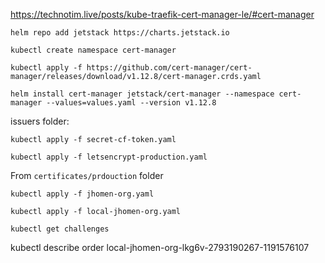 https://technotim.live/posts/kube-traefik-cert-manager-le/#cert-manager

```
helm repo add jetstack https://charts.jetstack.io
```

```
kubectl create namespace cert-manager
```

```
kubectl apply -f https://github.com/cert-manager/cert-manager/releases/download/v1.12.8/cert-manager.crds.yaml
```

```
helm install cert-manager jetstack/cert-manager --namespace cert-manager --values=values.yaml --version v1.12.8
```

issuers folder:

```
kubectl apply -f secret-cf-token.yaml
```

```
kubectl apply -f letsencrypt-production.yaml
```

From `certificates/prdouction` folder

```
kubectl apply -f jhomen-org.yaml
```

```
kubectl apply -f local-jhomen-org.yaml
```

```
kubectl get challenges
```

kubectl describe order local-jhomen-org-lkg6v-2793190267-1191576107